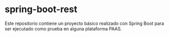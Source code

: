 # spring-boot-rest
Este repositorio contiene un proyecto básico realizado con Spring Boot para ser ejecutado como prueba en alguna plataforma PAAS.

